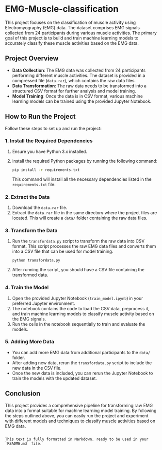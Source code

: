 # EMG-Muscle-classification

This project focuses on the classification of muscle activity using Electromyography (EMG) data. The dataset comprises EMG signals collected from 24 participants during various muscle activities. The primary goal of this project is to build and train machine learning models to accurately classify these muscle activities based on the EMG data.

## Project Overview

- **Data Collection**: The EMG data was collected from 24 participants performing different muscle activities. The dataset is provided in a compressed file (`data.rar`), which contains the raw data files.
- **Data Transformation**: The raw data needs to be transformed into a structured CSV format for further analysis and model training.
- **Model Training**: Once the data is in CSV format, various machine learning models can be trained using the provided Jupyter Notebook.

## How to Run the Project

Follow these steps to set up and run the project:

### 1. Install the Required Dependencies

1. Ensure you have Python 3.x installed.
2. Install the required Python packages by running the following command:

   ```bash
   pip install -r requirements.txt
   ```

   This command will install all the necessary dependencies listed in the `requirements.txt` file.

### 2. Extract the Data

1. Download the `data.rar` file.
2. Extract the `data.rar` file in the same directory where the project files are located. This will create a `data/` folder containing the raw data files.

### 3. Transform the Data

1. Run the `transfordata.py` script to transform the raw data into CSV format. This script processes the raw EMG data files and converts them into a CSV file that can be used for model training.
   
   ```bash
   python transfordata.py
   ```

2. After running the script, you should have a CSV file containing the transformed data.

### 4. Train the Model

1. Open the provided Jupyter Notebook (`train_model.ipynb`) in your preferred Jupyter environment.
2. The notebook contains the code to load the CSV data, preprocess it, and train machine learning models to classify muscle activity based on the EMG signals.
3. Run the cells in the notebook sequentially to train and evaluate the models.

### 5. Adding More Data

- You can add more EMG data from additional participants to the `data/` folder.
- After adding new data, rerun the `transfordata.py` script to include the new data in the CSV file.
- Once the new data is included, you can rerun the Jupyter Notebook to train the models with the updated dataset.

## Conclusion

This project provides a comprehensive pipeline for transforming raw EMG data into a format suitable for machine learning model training. By following the steps outlined above, you can easily run the project and experiment with different models and techniques to classify muscle activities based on EMG data.
```

This text is fully formatted in Markdown, ready to be used in your `README.md` file.